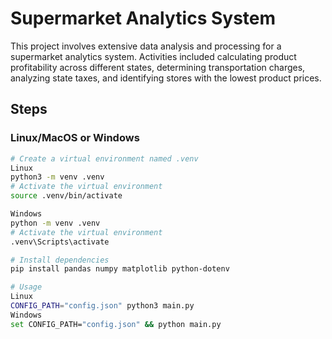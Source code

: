 # Supermarket Analytics System

This project involves extensive data analysis and processing for a supermarket analytics system. Activities included calculating product profitability across different states, determining transportation charges, analyzing state taxes, and identifying stores with the lowest product prices.

## Steps

### Linux/MacOS or Windows
```bash
# Create a virtual environment named .venv
Linux
python3 -m venv .venv
# Activate the virtual environment
source .venv/bin/activate

Windows
python -m venv .venv
# Activate the virtual environment
.venv\Scripts\activate

# Install dependencies
pip install pandas numpy matplotlib python-dotenv

# Usage
Linux
CONFIG_PATH="config.json" python3 main.py
Windows
set CONFIG_PATH="config.json" && python main.py

